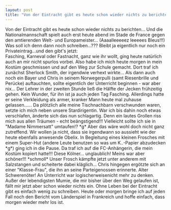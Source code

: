 ```yaml
---
layout: post
title: "Von der Eintracht gibt es heute schon wieder nichts zu berichten..."
---
```


Von der Eintracht gibt es heute schon wieder nichts zu berichten... Und die Nationalmannschaft spielt auch erst heute abend im Stade de France gegen den amtierenden Welt- und Europameister... (Aaaalleeeeez leeeees Bleus!!!) Was soll ich denn dann noch schreiben...??? Bleibt ja eigentlich nur noch ein Privateintrag...und den gibt's jetzt:  
Fasching, Karneval oder Fastnacht, ganz wie ihr wollt, ging heute natürlich auch an mir nicht spurlos vorbei. Also habe ich mich heute morgen in mein Kostüm geschmissen und auf den Weg zur Schule gemacht. Dort traf ich zunächst Sherlock Smith, der irgendwie verhext wirkte... Als dann auch noch ein Bayer und Chris in seinem Norwegerpulli (samt Riesenbrille und Perücke) auftauchten, sollte eigentlich der Unterricht beginnen - war aber nix... Der Lehrer in der zweiten Stunde ließ die Hälfte der Jecken frühzeitig gehen. Kein Wunder, für ihn ist ja auch jeden Tag Fasching. Allerdings hatte er seine Verkleidung als armer, kranker Mann heute mal zuhause gelassen...... Da plötzlich alle meine Tischnachbarn verschwunden waren, setzte ich mich neben unsere Stardirigentin. War ich bis dahin noch etwas verschlafen, änderte sich das nun schlagartig. Denn ein lautes Grollen riss mich aus allen Träumen - echt beängstigend!!! Vielleicht sollte ich sie in "Madame Nimmersatt" umtaufen!? \*g\* Aber das wäre wohl doch nicht ganz zutreffend. Wir wollen ja nicht, dass sie irgendwann so aussieht wie der heute ebenfalls anwesende Obelix. In Begleitung eines kleinen Frosches mit einem Super-Hut (andere Leute benutzen so was um K..-Papier abzudecken \*g\*) ging ich in die Pause. Da traf ich auf die FC-Anhängerin, die mein Kostüm kopiert hatte!!! Diese Kölner... unglaublich! Meins war aber schöner!!! \*schmoll\* Unser Frosch kämpfte jetzt unter anderem mit Salzstangen und scheiterte dabei kläglich... Chris hingegen ergötzte sich an einer "Klasse-Frau", die ihn an seine Parteigenossen erinnerte. Alter Schwerenöter! An Unterricht war logischerweisenicht mehr zu denken. Außer der lebendigsten Mumie, die mir bisher über den Weg gelaufen ist, fällt mir jetzt aber schon wieder nichts ein. Ohne Leben bei der Eintracht gibt es einfach wenig zu schreiben. Heute oder morgen bringe ich auf jeden Fall noch den Bericht vom Länderspiel in Frankreich und hoffe einfach, dass morgen wieder mehr los ist.
